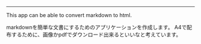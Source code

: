 ***
This app can be able to convert markdown to html.

markdownを簡単な文書にするためのアプリケーションを作成します。
A4で配布するために、画像かpdfでダウンロード出来るといいなと考えています。
